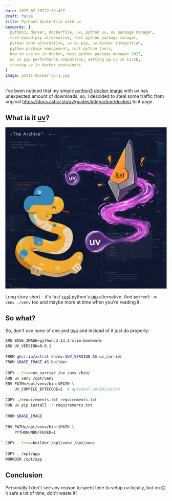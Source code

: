 ```yaml
---
date: 2025-02-18T12:39:42Z
draft: false
title: Python3 Dockerfile with uv
keywords: [
  python3, docker, dockerfile, uv, python uv, uv package manager,
  rust-based pip alternative, fast python package manager,
  python venv alternative, uv vs pip, uv docker integration,
  python package management, rust python tools,
  how to use uv in docker, best python package manager 2025,
  uv vs pip performance comparison, setting up uv in CI/CD,
  running uv in docker containers
]
image: posts-docker-uv-1.jpg
---
```


I've been noticed that my simple
 [python3 docker image](https://hub.docker.com/repository/docker/c1rno/python)
 with uv has unexpected amount of downloads, so, I descided to steal some
 traffic from original https://docs.astral.sh/uv/guides/integration/docker/
 to it page.

## What is it [uv](https://github.com/astral-sh/uv)?

![Create image illustration in anime style included python3's snake, rust and uv (it's new package manager for python written in rust)](posts-docker-uv-1.jpg)

Long story short -  it's fast-[rust](https://www.rust-lang.org/)
 python's [pip](https://pip.pypa.io/en/stable/) alternative. And `python3 -m
 venv ./venv` too and maybe more at time when you're reading it.

## So what?

So, don't use none of one and [two](https://github.com/irr123/python-docker)
 and instead of it just do properly:

```bash
ARG BASE_IMAGE=python:3.13.2-slim-bookworm
ARG UV_VERSION=0.6.1

FROM ghcr.io/astral-sh/uv:$UV_VERSION AS uv_carrier
FROM $BASE_IMAGE AS builder

COPY --from=uv_carrier /uv /uvx /bin/
RUN uv venv /opt/venv
ENV PATH=/opt/venv/bin:$PATH \
    UV_COMPILE_BYTECODE=1  # optional optimization

COPY ./requirements.txt requirements.txt
RUN uv pip install -r requirements.txt

FROM $BASE_IMAGE

ENV PATH=/opt/venv/bin:$PATH \
    PYTHONUNBUFFERED=1

COPY --from=builder /opt/venv /opt/venv

COPY . /opt/app
WORKDIR /opt/app
```

## Conclusion

Personally I don't see any reason to spent time to setup uv locally, but on
 [CI](https://en.wikipedia.org/wiki/Continuous_integration) it safe a lot of
 time, don't waste it!
